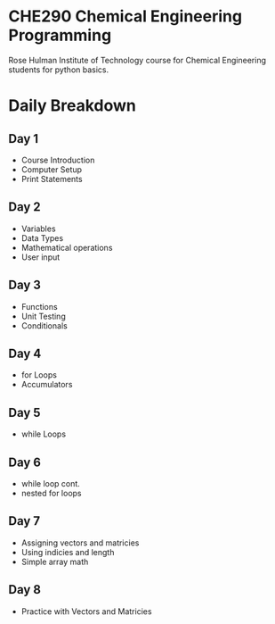 # CHE290 Chemical Engineering Programming
Rose Hulman Institute of Technology course for Chemical Engineering students for python basics.

# Daily Breakdown
## Day 1 
- Course Introduction
- Computer Setup
- Print Statements
## Day 2 
- Variables
- Data Types
- Mathematical operations
- User input
## Day 3 
- Functions
- Unit Testing
- Conditionals
## Day 4 
- for Loops
- Accumulators
## Day 5 
- while Loops
## Day 6 
- while loop cont. 
- nested for loops 
## Day 7
- Assigning vectors and matricies
- Using indicies and length
- Simple array math 
## Day 8
- Practice with Vectors and Matricies
